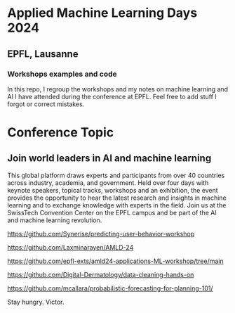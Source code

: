# Applied Machine Learning Days 2024
## EPFL, Lausanne
### Workshops examples and code
In this repo, I regroup the workshops and my notes on machine learning and AI I have attended during the conference at EPFL.
Feel free to add stuff I forgot or correct mistakes.

# Conference Topic
## Join world leaders in AI and machine learning
This global platform draws experts and participants from over 40 countries across industry, academia, and government. Held over four days with keynote speakers, topical tracks, workshops and an exhibition, the event provides the opportunity to hear the latest research and insights in machine learning and to exchange knowledge with experts in the field. Join us at the SwissTech Convention Center on the EPFL campus and be part of the AI and machine learning revolution.



https://github.com/Synerise/predicting-user-behavior-workshop

https://github.com/Laxminarayen/AMLD-24

https://github.com/epfl-exts/amld24-applications-ML-workshop/tree/main

https://github.com/Digital-Dermatology/data-cleaning-hands-on


https://github.com/mcallara/probabilistic-forecasting-for-planning-101/









Stay hungry.
Victor.
